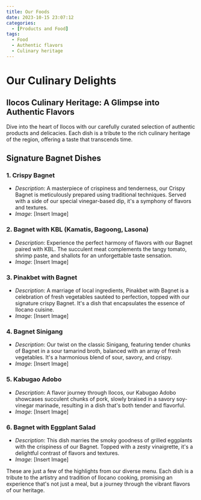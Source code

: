 ```yaml
---
title: Our Foods
date: 2023-10-15 23:07:12
categories:
  - [Products and Food]
tags:
  - Food
  - Authentic flavors
  - Culinary heritage
---
```

# Our Culinary Delights

## Ilocos Culinary Heritage: A Glimpse into Authentic Flavors

Dive into the heart of Ilocos with our carefully curated selection of authentic products and delicacies. Each dish is a tribute to the rich culinary heritage of the region, offering a taste that transcends time.

## Signature Bagnet Dishes

### 1. **Crispy Bagnet**
- *Description*: A masterpiece of crispiness and tenderness, our Crispy Bagnet is meticulously prepared using traditional techniques. Served with a side of our special vinegar-based dip, it's a symphony of flavors and textures.
- *Image*: [Insert Image]

### 2. **Bagnet with KBL (Kamatis, Bagoong, Lasona)**
- *Description*: Experience the perfect harmony of flavors with our Bagnet paired with KBL. The succulent meat complements the tangy tomato, shrimp paste, and shallots for an unforgettable taste sensation.
- *Image*: [Insert Image]

### 3. **Pinakbet with Bagnet**
- *Description*: A marriage of local ingredients, Pinakbet with Bagnet is a celebration of fresh vegetables sautéed to perfection, topped with our signature crispy Bagnet. It's a dish that encapsulates the essence of Ilocano cuisine.
- *Image*: [Insert Image]

### 4. **Bagnet Sinigang**
- *Description*: Our twist on the classic Sinigang, featuring tender chunks of Bagnet in a sour tamarind broth, balanced with an array of fresh vegetables. It's a harmonious blend of sour, savory, and crispy.
- *Image*: [Insert Image]

### 5. **Kabugao Adobo**
- *Description*: A flavor journey through Ilocos, our Kabugao Adobo showcases succulent chunks of pork, slowly braised in a savory soy-vinegar marinade, resulting in a dish that's both tender and flavorful.
- *Image*: [Insert Image]

### 6. **Bagnet with Eggplant Salad**
- *Description*: This dish marries the smoky goodness of grilled eggplants with the crispiness of our Bagnet. Topped with a zesty vinaigrette, it's a delightful contrast of flavors and textures.
- *Image*: [Insert Image]

These are just a few of the highlights from our diverse menu. Each dish is a tribute to the artistry and tradition of Ilocano cooking, promising an experience that's not just a meal, but a journey through the vibrant flavors of our heritage.
